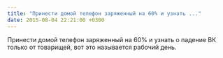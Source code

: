 ```yaml
---
title: "Принести домой телефон заряженный на 60% и узнать ..."
date: 2015-08-04 22:21:00 +0300
---
```


Принести домой телефон заряженный на 60% и узнать о падение ВК только от товарищей, вот это называется рабочий день.


